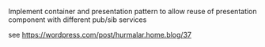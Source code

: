 Implement container and presentation pattern to allow reuse of presentation component with different pub/sib services

see https://wordpress.com/post/hurmalar.home.blog/37